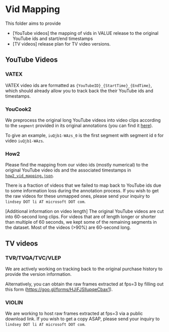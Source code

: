 # Vid Mapping
This folder aims to provide
- [YouTube videos] the mapping of vids in VALUE release to the original YouTube ids and start/end timestamps
- [TV videos] release plan for TV video versions. 

## YouTube Videos
### VATEX
VATEX video ids are formatted as `{YouTubeID}_{StartTime}_{EndTime}`, which should already allow you to track back the their YouTube ids and timestamps.

### YouCook2
We preprocess the original long YouTube videos into video clips according to the `segment` provided in its original annotations (you can find it [here](http://youcook2.eecs.umich.edu/download)).  

To give an example, `iuQjb1-WAzs_0` is the first segment with segment id `0` for video `iuQjb1-WAzs`.

### How2
Please find the mapping from our video ids (mostly numerical) to the original YouTube video ids and the associated timestamps in [`how2_vid_mapping.json`](https://github.com/VALUE-Leaderboard/DataRelease/blob/main/vid_mapping/how2_vid_mapping.json). 

There is a fraction of videos that we failed to map back to YouTube ids due to some information loss during the annotation process. If you wish to get the raw videos for these unmapped ones, please send your inquiry to `lindsey DOT li AT microsoft DOT com`.

[Additional information on video length] The original YouTube videos are cut into 60-second long clips. For videos that are of length longer or shorter than multiple of 60 seconds, we kept some of the remaining segments in the dataset. Most of the videos (>90%) are 60-second long. 

## TV videos

### TVR/TVQA/TVC/VLEP
We are actively working on tracking back to the original purchase history to provide the version information. 

Alternatively, you can obtain the raw frames extracted at fps=3 by filling out this form (https://goo.gl/forms/HJiFJSllupqeCbax1).

### VIOLIN
We are working to host raw frames extracted at fps=3 via a public download link. If you wish to get a copy ASAP, please send your inquiry to `lindsey DOT li AT microsoft DOT com`.
